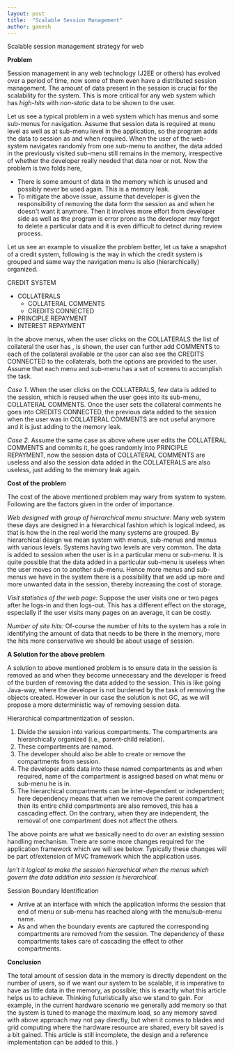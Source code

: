 ```yaml
---
layout: post
title:  "Scalable Session Management"
author: ganesh
---
```


Scalable session management strategy for web

**Problem**

Session management in any web technology (J2EE or others) has evolved over a period of time, now some of them even have a distributed session management. The amount of data present in the session is crucial for the scalability for the system. This is more critical for any web system which has *high-hits* with *non-static* data to be shown to the user.

Let us see a typical problem in a web system which has menus and some sub-menus for navigation. Assume that session data is required at menu level as well as at sub-menu level in the application, so the program adds the data to session as and when required. When the user of the web-system navigates randomly from one sub-menu to another, the data added in the previously visited sub-menu still remains in the memory, irrespective of whether the developer really needed that data now or not. Now the problem is two folds here,

- There is some amount of data in the memory which is unused and possibly never be used again. This is a memory leak.
- To mitigate the above issue, assume that developer is given the responsibility of removing the data form the session as and when he doesn't want it anymore. Then it involves more effort from developer side as well as the program is error prone as the developer may forget to delete a particular data and it is even difficult to detect during review process.

Let us see an example to visualize the problem better, let us take a snapshot of a credit system, following is the way in which the credit system is grouped and same way the navigation menu is also (hierarchically) organized.

CREDIT SYSTEM

- COLLATERALS
    - COLLATERAL COMMENTS
    - CREDITS CONNECTED
- PRINCIPLE REPAYMENT
- INTEREST REPAYMENT

In the above menus, when the user clicks on the COLLATERALS the list of collateral the user has , is shown, the user can further add COMMENTS to each of the collateral available or the user can also see the CREDITS CONNECTED to the collaterals, both the options are provided to the user. Assume that each menu and sub-menu has a set of screens to accomplish the task.

*Case 1*. When the user clicks on the COLLATERALS, few data is added to the session, which is reused when the user goes into its sub-menu, COLLATERAL COMMENTS. Once the user sets the collateral comments he goes into CREDITS CONNECTED, the previous data added to the session when the user was in COLLATERAL COMMENTS are not useful anymore and it is just adding to the memory leak.

*Case 2*. Assume the same case as above where user edits the COLLATERAL COMMENTS and commits it, he goes randomly into PRINCIPLE REPAYMENT, now the session data of COLLATERAL COMMENTS are useless and also the session data added in the COLLATERALS are also useless, just adding to the memory leak again.

**Cost of the problem**

The cost of the above mentioned problem may wary from system to system. Following are the factors given in the order of importance.

*Web designed with group of hierarchical menu structure:* Many web system these days are designed in a hierarchical fashion which is logical indeed, as that is how the in the real world the many systems are grouped. By hierarchical design we mean system with menus, sub-menus and menus with various levels. Systems having two levels are very common. The data is added to session when the user is in a particular menu or sub-menu. It is quite possible that the data added in a particular sub-menu is useless when the user moves on to another sub-menu. Hence more menus and sub-menus we have in the system there is a possibility that we add up more and more unwanted data in the session, thereby increasing the cost of storage.

*Visit statistics of the web page:* Suppose the user visits one or two pages after he logs-in and then logs-out. This has a different effect on the storage, especially if the user visits many pages on an average, it can be costly.

*Number of site hits:* Of-course the number of hits to the system has a role in identifying the amount of data that needs to be there in the memory, more the hits more conservative we should be about usage of session.

**A Solution for the above problem**

A solution to above mentioned problem is to ensure data in the session is removed as and when they become unnecessary and the developer is freed of the burden of removing the data added to the session. This is like going Java-way, where the developer is not burdened by the task of removing the objects created. However in our case the solution is not GC, as we will propose a more deterministic way of removing session data.

Hierarchical compartmentization of session.

1.  Divide the session into various compartments. The compartments are hierarchically organized (i.e., parent-child relation).
2.  These compartments are named.
3.  The developer should also be able to create or remove the compartments from session.
4.  The developer adds data into these named compartments as and when required, name of the compartment is assigned based on what menu or sub-menu he is in.
5.  The hierarchical compartments can be inter-dependent or independent; here dependency means that when we remove the parent compartment then its entire child compartments are also removed, this has a cascading effect. On the contrary, when they are independent, the removal of one compartment does not affect the others.

The above points are what we basically need to do over an existing session handling mechanism. There are some more changes required for the application framework which we will see below. Typically these changes will be part of/extension of MVC framework which the application uses.

*Isn't it logical to make the session hierarchical when the menus which govern the data addition into session is hierarchical.*

Session Boundary Identification

- Arrive at an interface with which the application informs the session that end of menu or sub-menu has reached along with the menu/sub-menu name.
- As and when the boundary events are captured the corresponding compartments are removed from the session. The dependency of these compartments takes care of cascading the effect to other compartments.

**Conclusion**

The total amount of session data in the memory is directly dependent on the number of users, so if we want our system to be scalable, it is imperative to have as little data in the memory, as possible; this is exactly what this article helps us to achieve. Thinking futuristically also we stand to gain. For example, in the current hardware scenario we generally add memory so that the system is tuned to manage the maximum load, so any memory saved with above approach may not pay directly, but when it comes to blades and grid computing where the hardware resource are shared, every bit saved is a bit gained. This article is still incomplete, the design and a reference implementation can be added to this.
}
